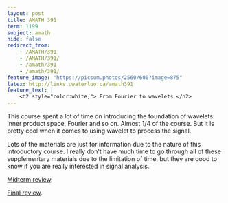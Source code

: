 ```yaml
---
layout: post
title: AMATH 391
term: 1199
subject: amath
hide: false
redirect_from:
    - /AMATH/391
    - /AMATH/391/
    - /amath/391
    - /amath/391/
feature_image: "https://picsum.photos/2560/600?image=875"
latex: http://links.uwaterloo.ca/amath391
feature_text: |
    <h2 style="color:white;"> From Fourier to wavelets </h2>
---
```


This course spent a lot of time on introducing the foundation of wavelets: inner product space, Fourier and so on. Almost 1/4 of the course. But it is pretty cool when it comes to using wavelet to process the signal.

Lots of the materials are just for information due to the nature of this introductory course. I really don't have much time to go through all of these supplementary materials due to the limitation of time, but they are good to know if you are really interested in signal analysis.

[Midterm review](/pdfs/1199/amath391mid.pdf).

[Final review](/pdfs/1199/391final.pdf).
